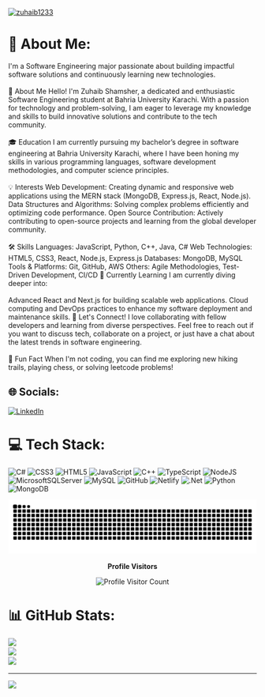 
[![zuhaib1233](https://readme-typing-svg.demolab.com?font=Fira+Code&weight=500&pause=1000&multiline=true&random=false&width=435&lines=Hi%2C+I'm+Zuhaib+Shamsher+%F0%9F%91%8B;Software+Engineer)](https://github.com/zuhaib1233)



# 💫 About Me:
I'm a Software Engineering major passionate about building impactful software solutions and continuously learning new technologies.<br><br>🚀 About Me Hello! I'm Zuhaib Shamsher, a dedicated and enthusiastic Software Engineering student at Bahria University Karachi. With a passion for technology and problem-solving, I am eager to leverage my knowledge and skills to build innovative solutions and contribute to the tech community.<br><br>🎓 Education I am currently pursuing my bachelor’s degree in software engineering at Bahria University Karachi, where I have been honing my skills in various programming languages, software development methodologies, and computer science principles.<br><br>💡 Interests Web Development: Creating dynamic and responsive web applications using the MERN stack (MongoDB, Express.js, React, Node.js). Data Structures and Algorithms: Solving complex problems efficiently and optimizing code performance. Open Source Contribution: Actively contributing to open-source projects and learning from the global developer community.<br><br>🛠️ Skills Languages: JavaScript, Python, C++, Java, C# Web Technologies: HTML5, CSS3, React, Node.js, Express.js Databases: MongoDB, MySQL Tools & Platforms: Git, GitHub, AWS Others: Agile Methodologies, Test-Driven Development, CI/CD 🌱 Currently Learning I am currently diving deeper into:<br><br>Advanced React and Next.js for building scalable web applications. Cloud computing and DevOps practices to enhance my software deployment and maintenance skills. 💬 Let's Connect! I love collaborating with fellow developers and learning from diverse perspectives. Feel free to reach out if you want to discuss tech, collaborate on a project, or just have a chat about the latest trends in software engineering.<br><br>🌟 Fun Fact When I'm not coding, you can find me exploring new hiking trails, playing chess, or solving leetcode problems!<br>


## 🌐 Socials:
[![LinkedIn](https://img.shields.io/badge/LinkedIn-%230077B5.svg?logo=linkedin&logoColor=white)](https://linkedin.com/in/https://www.linkedin.com/in/zuhaib-shamsher-0a1686285/) 

# 💻 Tech Stack:
![C#](https://img.shields.io/badge/c%23-%23239120.svg?style=for-the-badge&logo=csharp&logoColor=white) ![CSS3](https://img.shields.io/badge/css3-%231572B6.svg?style=for-the-badge&logo=css3&logoColor=white) ![HTML5](https://img.shields.io/badge/html5-%23E34F26.svg?style=for-the-badge&logo=html5&logoColor=white) ![JavaScript](https://img.shields.io/badge/javascript-%23323330.svg?style=for-the-badge&logo=javascript&logoColor=%23F7DF1E) ![C++](https://img.shields.io/badge/c++-%2300599C.svg?style=for-the-badge&logo=c%2B%2B&logoColor=white) ![TypeScript](https://img.shields.io/badge/typescript-%23007ACC.svg?style=for-the-badge&logo=typescript&logoColor=white) ![NodeJS](https://img.shields.io/badge/node.js-6DA55F?style=for-the-badge&logo=node.js&logoColor=white) ![MicrosoftSQLServer](https://img.shields.io/badge/Microsoft%20SQL%20Server-CC2927?style=for-the-badge&logo=microsoft%20sql%20server&logoColor=white) ![MySQL](https://img.shields.io/badge/mysql-4479A1.svg?style=for-the-badge&logo=mysql&logoColor=white) ![GitHub](https://img.shields.io/badge/github-%23121011.svg?style=for-the-badge&logo=github&logoColor=white) ![Netlify](https://img.shields.io/badge/netlify-%23000000.svg?style=for-the-badge&logo=netlify&logoColor=#00C7B7) ![.Net](https://img.shields.io/badge/.NET-5C2D91?style=for-the-badge&logo=.net&logoColor=white) ![Python](https://img.shields.io/badge/python-3670A0?style=for-the-badge&logo=python&logoColor=ffdd54) ![MongoDB](https://img.shields.io/badge/MongoDB-%234ea94b.svg?style=for-the-badge&logo=mongodb&logoColor=white)

<div align="center">
<img src="https://raw.githubusercontent.com/kundan-kumarr/kundan-kumarr/output/snake.svg" alt="Snake animation" />
</div>

<div align="center">
  <p><strong>Profile Visitors</strong></p>
  <img src="https://profile-counter.glitch.me/kundan-kumarr/count.svg?" alt="Profile Visitor Count" />
</div>

# 📊 GitHub Stats:
![](https://github-readme-stats.vercel.app/api?username=zuhaib1233&theme=dark&hide_border=false&include_all_commits=false&count_private=false)<br/>
![](https://github-readme-streak-stats.herokuapp.com/?user=zuhaib1233&theme=dark&hide_border=false)<br/>
![](https://github-readme-stats.vercel.app/api/top-langs/?username=zuhaib1233&theme=dark&hide_border=false&include_all_commits=false&count_private=false&layout=compact)

---
[![](https://visitcount.itsvg.in/api?id=zuhaib1233&icon=0&color=0)](https://visitcount.itsvg.in)

<!-- Proudly created with GPRM ( https://gprm.itsvg.in ) -->
